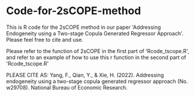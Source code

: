 # Code-for-2sCOPE-method

This is R code for the 2sCOPE method in our paper 'Addressing Endogeneity using a Two-stage Copula
Generated Regressor Approach'. Please feel free to cite and use.

Please refer to the function of 2sCOPE in the first part of 'Rcode_tscope.R', and refer to an example of how to use this r function in the second part of 'Rcode_tscope.R' 

PLEASE CITE AS:
Yang, F., Qian, Y., & Xie, H. (2022). Addressing endogeneity using a two-stage copula generated regressor approach (No. w29708). National Bureau of Economic Research.
